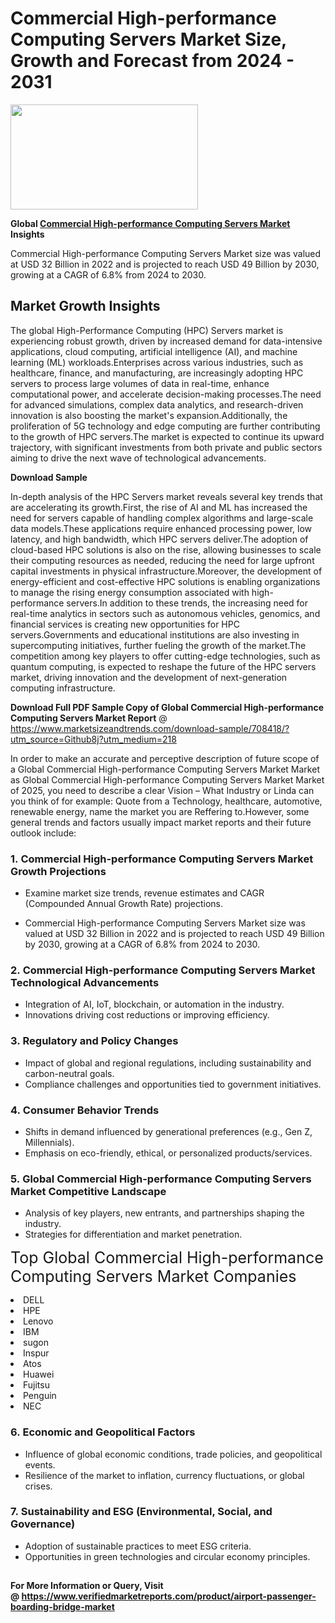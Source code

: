 <H1>Commercial High-performance Computing Servers Market Size, Growth and Forecast from 2024 - 2031</H1><img class="aligncenter size-medium wp-image-584254" src="https://thirdeyenews.in/wp-content/uploads/2024/09/Global-Market-Research-300x168.jpeg" alt="" width="300" height="168" /><p><strong>Global&nbsp;<a href="https://www.marketsizeandtrends.com/download-sample/708418/?utm_source=Github8j?utm_medium=218">Commercial High-performance Computing Servers Market</a> Insights</strong></p><p>Commercial High-performance Computing Servers Market size was valued at USD 32 Billion in 2022 and is projected to reach USD 49 Billion by 2030, growing at a CAGR of 6.8% from 2024 to 2030.</p><p><h2>Market Growth Insights</h2> <p>The global High-Performance Computing (HPC) Servers market is experiencing robust growth, driven by increased demand for data-intensive applications, cloud computing, artificial intelligence (AI), and machine learning (ML) workloads.Enterprises across various industries, such as healthcare, finance, and manufacturing, are increasingly adopting HPC servers to process large volumes of data in real-time, enhance computational power, and accelerate decision-making processes.The need for advanced simulations, complex data analytics, and research-driven innovation is also boosting the market's expansion.Additionally, the proliferation of 5G technology and edge computing are further contributing to the growth of HPC servers.The market is expected to continue its upward trajectory, with significant investments from both private and public sectors aiming to drive the next wave of technological advancements.</p> <p><strong>Download Sample</strong></p> <p>In-depth analysis of the HPC Servers market reveals several key trends that are accelerating its growth.First, the rise of AI and ML has increased the need for servers capable of handling complex algorithms and large-scale data models.These applications require enhanced processing power, low latency, and high bandwidth, which HPC servers deliver.The adoption of cloud-based HPC solutions is also on the rise, allowing businesses to scale their computing resources as needed, reducing the need for large upfront capital investments in physical infrastructure.Moreover, the development of energy-efficient and cost-effective HPC solutions is enabling organizations to manage the rising energy consumption associated with high-performance servers.In addition to these trends, the increasing need for real-time analytics in sectors such as autonomous vehicles, genomics, and financial services is creating new opportunities for HPC servers.Governments and educational institutions are also investing in supercomputing initiatives, further fueling the growth of the market.The competition among key players to offer cutting-edge technologies, such as quantum computing, is expected to reshape the future of the HPC servers market, driving innovation and the development of next-generation computing infrastructure.</p> <p><span class=""><strong>Download Full PDF Sample Copy of Global Commercial High-performance Computing Servers Market Report</strong> @ <a href="https://www.marketsizeandtrends.com/download-sample/708418/?utm_source=Github8j?utm_medium=218" target="_blank">https://www.marketsizeandtrends.com/download-sample/708418/?utm_source=Github8j?utm_medium=218</a></span></p><p>In order to make an accurate and perceptive description of future scope of a Global&nbsp;Commercial High-performance Computing Servers Market Market as Global&nbsp;Commercial High-performance Computing Servers Market Market of 2025, you need to describe a clear Vision &ndash; What Industry or Linda can you think of for example: Quote from a Technology, healthcare, automotive, renewable energy, name the market you are Reffering to.However, some general trends and factors usually impact market reports and their future outlook include:</p><h3>1.&nbsp;<strong>Commercial High-performance Computing Servers Market Growth Projections</strong></h3><ul><li>Examine market size trends, revenue estimates and CAGR (Compounded Annual Growth Rate) projections.</li><li><p>Commercial High-performance Computing Servers Market size was valued at USD 32 Billion in 2022 and is projected to reach USD 49 Billion by 2030, growing at a CAGR of 6.8% from 2024 to 2030.</p></li></ul><h3>2.&nbsp;<strong>Commercial High-performance Computing Servers Market Technological Advancements</strong></h3><ul><li>Integration of AI, IoT, blockchain, or automation in the industry.</li><li>Innovations driving cost reductions or improving efficiency.</li></ul><h3>3.&nbsp;<strong>Regulatory and Policy Changes</strong></h3><ul><li>Impact of global and regional regulations, including sustainability and carbon-neutral goals.</li><li>Compliance challenges and opportunities tied to government initiatives.</li></ul><h3>4.&nbsp;<strong>Consumer Behavior Trends</strong></h3><ul><li>Shifts in demand influenced by generational preferences (e.g., Gen Z, Millennials).</li><li>Emphasis on eco-friendly, ethical, or personalized products/services.</li></ul><h3>5.&nbsp;<strong>Global Commercial High-performance Computing Servers Market Competitive Landscape</strong></h3><ul><li>Analysis of key players, new entrants, and partnerships shaping the industry.</li><li>Strategies for differentiation and market penetration.</li></ul><p data-pm-slice="1 1 []"><span style="color: inherit; font-family: inherit; font-size: 25px;">Top Global Commercial High-performance Computing Servers Market Companies</span></p><div class="" data-test-id=""><p><li>DELL</li><li> HPE</li><li> Lenovo</li><li> IBM</li><li> sugon</li><li> Inspur</li><li> Atos</li><li> Huawei</li><li> Fujitsu</li><li> Penguin</li><li> NEC</li></p></div><h3>6.&nbsp;<strong>Economic and Geopolitical Factors</strong></h3><ul><li>Influence of global economic conditions, trade policies, and geopolitical events.</li><li>Resilience of the market to inflation, currency fluctuations, or global crises.</li></ul><h3>7.&nbsp;<strong>Sustainability and ESG (Environmental, Social, and Governance)</strong></h3><ul><li>Adoption of sustainable practices to meet ESG criteria.</li><li>Opportunities in green technologies and circular economy principles.</li></ul><h2><strong style="font-size: 14px;">For More Information or Query, Visit @&nbsp;</strong><a style="background-color: #ffffff; font-size: 14px;" href="https://www.marketsizeandtrends.com/report/commercial-high-performance-computing-servers-market/" target="_blank">https://www.verifiedmarketreports.com/product/airport-passenger-boarding-bridge-market</a></h2>
